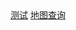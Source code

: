 <div>
  <a href="https://github.com/FelixByeel/mir3-guide/map.html">测试</a>
  <a href="https://viewer.diagrams.net/?tags=%7B%7D&lightbox=1&highlight=0000ff&layers=1&nav=1&title=map.drawio&dark=auto#R%3Cmxfile%3E%3Cdiagram%20name%3D%22%E7%AC%AC%201%20%E9%A1%B5%22%20id%3D%22yOuLOMnbXxeIUUqkqox5%22%3E7V1rd5u4uv41rLP7wVlI4iI%2B2onTzrSdyUx6etlfziIxTTx1TIrttplffyQMGCQBAnMzVmavXYxtbKP3efW8dw1dPv16HbjPj%2B%2F9hbfSoL74paErDULk6Db5h5552Z%2BBOsD7Mw%2FBcrE%2FBw4nbpf%2FetFJPTq7Wy68TeaFW99fbZfP2ZP3%2Fnrt3W8z59wg8H9mX%2FbVX2U%2F9dl98LgTt%2Ffuij%2F7abnYPu7PYmgfzr%2Fxlg%2BP8ScDy9k%2Fc%2Bfef3sI%2FN06%2BrwVfdFk4Qbf%2FqNBhC389e5Og5fkleQhgPS%2FV%2Ft3Prnxx0T3YPPoLvyfqVNorqHLwPe3%2B6OnX5feit73%2BI7u33ed82zykwJvvZV5A765fgs%2BBN8%2FfbxeXz7889H9fLmZRFf54a520a3SoLUi15stlj%2FI4QM9nC3vH%2F01edlN4P9Yru%2B9%2BDXkw1IvE7xTm1va9FpzDG1ualNTw7Y2tzXnUsPkgy336Zm8Zn23eQ7frb%2F7cUEFRnzt8BZuX%2BIVDdfEoz8NkKd%2FPi633u2ze0%2Bf%2FUmEmJx73D6toqe%2FLlerS3%2FlB%2BF7EbhzgQfpeX%2B9TZ3%2FGv6R85tt4H%2FzUs%2FoujUnv4M8Ey8ivezDyt1QwdTJ8cq981azRFri9679tRd90LX7tFxRAH30goW7dqPTt9FvAvHjPXgAIo%2B33q%2FtbfoT%2BTWPF9ALyItTpyIZeO35T942eCEvidGMInmMsIxw9PjnARggltnHFCis6JwbYfEhufRB6MhBJHcVZBDKyOCtFzzTHw31j%2B5q5b1UFkGozbHmzEIRNLUZoP8jZ2a6NrN5WdxfZvPsrjNiZ33fUbjODmphcr9f6SlVaYG73sSLMwvVWfJcSnEED3f%2Fgaa5Vxvpg1f7I%2Fo81a%2F0%2BPDvq1f7LxZ9g%2FjnUczg1M3Yf%2BXs3WgSSiVyngO0fEDlQbAMGjmI4hCzaRg%2BNsjCJ1HvvcEHcfC58tzF%2B%2BXay0PDlTYjB4Y2m2pTECrka212TZ%2BaGZoz711sXN2EcCESG%2BsKXOv6CYqNOTita8ho3dfL9TefvOpD4Hl1VK%2BjOUibWVS0nCsNX0cHDuhdxs5ANZl0a%2BlVxhyBjDEr7C0IUY8eeqs7%2F%2Bf8cGIWniBPPPrB8l9yV90VPbleTKlJcFjalAzc74IfobxQJXGQHn3%2FvmiVcLjsbrBNPU4vqp6IRWwsIE5QsoZAJBuxIeAt6H%2Bvwg8l9%2FFz8g3Igy%2F0wYUZP7z6lX7y6iV%2B9Gu5%2FRz9Jnr8JXV8eAt98JJ8YfKDrpd0gcLHNcVt4%2B%2BCe6%2FcYiCf9uBty%2FULXd9C4U0JpymQzfhc4K3c7fJH1p4TCWz0CTf%2BMmSLETYsK4sNw2Rkfv%2B7o3elrSjmQrbOXMhhLrS%2FMdyFiMi6L6mXPdMXbPK%2FsMl8jpm17sjB%2FooHcCb3tD5eYwVyzoAVAC%2BCay706oJ8aJBFw4KszSBNN2tCFpZcKAeyjaFK5GRRqNILMTU0bMBhYYPZzpBddztjsIGAHDaO3c5QJ9sZ71n65PtPL6EvkxwtNjkW8gxqGFHDGM%2Bpy4jazEibzkPrhZyxlY%2ByXR8lYKQS4A4tGW%2B92QHv%2F2Yvxubbw1%2FfP7u3b7cTKDKXC3S4H2wf%2FQd%2F7a7SipyszDN9Ngpz0LvPaOfD%2B975%2FnN0R%2F%2FxttuX6J67u62fFZxaCpnX6y5555p%2BN7JsHv1idLmW9%2B5qGj3xtFwsVpygvPFWPzz6OkY0ACO6C%2B%2BruwtBkyOFhxewqp%2Ff6RLCBaoRrtY2EYPfRcRiZEpuI0fuDwbDeICckdKY4uXRcvttR%2FSb%2B0PslHS06ZT64enBTCNoT3yRRAlPHXrcvspN3I7SKjdxR56%2Byp1gmN2gu3RQCrFS1RgVq9yG1GtaU%2FL6iNVYR3Hkg7VZzpJbU2impEJzutFnwGEUmmFe6Kk%2FQ840bEy%2FmZxoEtFakG0T6h%2BJGNBsBJGaw9psrs2cMORiaviyVXe4IpT5hNI0O9RuYhGyqmm3Pp0CiWZK6aViZ3Tr3vQLx3Gy3A9hq4T9hY9uvGBJVpAy3EH6GYAsQ%2BzG0QBZJ5xpXdR0wyHTyWJQR%2Byl2qal9mljrpgLtI25irbW4IA1LA8eYnYkbqeRhRU0srBCCHULKnzioCoJ7ihYFcNqWHFeFla147wsrEwdtwWr39%2B8%2FeuLceO9%2Fget5%2B%2BW29U78HqCeN91NViJfI0FwJG1jIVoPWFvJAvvyt5JTscIvJUZndQQPh1JgMriUxp4x5k9opSg3LSzP6hUpjMZVUpimeDUTxczjIg49OfxayTIcrTHT9a%2FdzQHaGvvjhet1HsHZDM%2BulEOkPf4%2Fr5bP6zEzjRDm%2BEoOhsHZQUFJcjsXXfojmmaM5HumE0v8RXidcc8%2FBuw7nBMxp8Ws6X%2Bikj4JJt4F7mhDku13A0ut927%2BzTeGVLL%2FYe73QVufozR1KYGjSXStA4jSkrnYowCDQJbKUk7d%2FbBihQ2ehepiuzjXNL0LoxC%2F0hTya%2F0oqxzvi2CJEjXKCQkA3FuYDato27Wn8N6SdgLtewzhHz8dKRQm8%2Bv6Iso1ND8iv53TFWICDMhXi90YGcwayFUjFoB2hbu5jHZvuiDG3dLnl2HZ6AOhwBIMGhAWnpDgDSxHCCrpuFiJpxnWh2k4cITCnV3uLEWR9DzVIS1B%2FpQw9zSQB5WNM7GLP5qBrmxY2YuZMctRpoGMkOfLdQskMUxiWMZsopJjDomEde4p9EvFqRh%2BR3j752S6%2FfLtf%2FBe3oW%2Bh7f%2BXd3VargbQ07oafSob0XomY417T9Au1EMtUcZ7C%2ByxF6HgBkS3hxkojUW%2BjDrhjuVfUludqzyfqSivZZxoLiBLlOaXFTmhnymvnNKpi4V8u3rj%2F958OXW%2F%2F19a93E7urhG6DAaEVZwc2TJQAYpkSdAoZHPcGYBgdGEmCfI9rP3jwiQW%2BVjGMNtS%2B6eAu1b541fnmTdUY9XhM4yplL0NvuCAKwBcyz4GYwUBn%2FUMGk%2FUmawfzaNNb0u862%2FWoYUtYvG5n48CuGCuyT7tTijxwh%2BW%2F4oGLGbjVBm7Ml7qKDSGRt5hvB%2Bre7b6RV731vOdKrUBnkJrb1O62acSfHGDyv7j7rDkZQLR%2FhK3p2PaHTu%2FES1QKxAnMf3dPLnnRfP1jGfjrTe%2BSMUJazuaBTIDjXDh9Z5MhUVFLQU%2FivXmmpKNt6QCxHumvEUzFGkLlqNMG6KhrLfwpKJsSixGW5I%2FHEkPAIAhaBiXpXTK6%2BKYUK9P3u60bfvOieg8%2BFPPjAvXP2EYYJWE1L0QHuelN%2BZoVa02V8j0r5SsIcojFqKsgB2CscsT2qansBGtcN4vijgVEN51dL6OcDaWcO1DOSc1%2Ff9MEVPJ8czl%2Bg%2FGG8vq0UIkMxBnK9rSFbDKtdDIfKrlQ28RZRRnGGWWQxdXAst3ZXtGwJq4co%2BRCDcUGHXZWE%2B4gNGiobPcxzlCQxSySdex0hFl2CzNrJrZz%2FgC21OWkMXtCjeE6xSysB1r75FBrDwu1TAwe2kbdrotsZRmAZsddF40TahA3xBw3cOrYsoaFLXaDqb0jMlsr61tpaEO0GR9iHNBpakMUh6eqQbaz1us1Wy2W9XNqACLCbHpZh7Ssndd4OVTRt04t%2Fp9hGsw%2BMKf8tscMWWCy9LrsoyNcaz7%2FPGlkr0oOjl1u1mZyuuxxI1xu3kv%2Fzt9s1WK3gG2ry1Ql4WKfkPdYNWY%2BajRL0TY%2BENoN2DKNuh0WjJLrNGfNigskTwdUAwNI9Skig4PUsHqdA9YAtZy6XiK2Rpa%2FUsuw4n1EHwLPC4kJuZNS7V%2FpdKXrcIicSWd1Tme9Z56MkOUgRuYmqPeMbKdiwE0lBTJyN4jRnA15XARd8cVCI%2BvwP1JHTwBGWcC0N4qz6IYwI5DduLeNPier4K7vxS1z%2BUnIgsY10rmAUA8bP44zHRAOyPScWFanudpCwROM74x8Ddd%2B4NED8YDE62gOLJG22byb0dvnvqmzs1%2BT2H5%2FwiMqGTkvM6vU%2BBH7TEoi9k1ZTILIRtH2MxSLiY2r1%2B3XyibDxL3Dm06GYfzHzUb%2BxMjjoz%2FnhjwxsGRzTofqNpRFbLxvDwWyBgu1mi4Oq%2BQ6LfNwULHTk9hKrQ6uAeBJfic7gKxKD6gDxhKXYqOG5nF4GlY%2BKGTc8KDu2FHE4GkC2pshILTgq7ZOU26fIbp92sq8iUc9lzqCkKxP%2F2hHEAsY2B5gCm9JCjC3z8uFF%2BROTMKac6k5ODyYRb52bmKSjDVeYn9L2sHNOXKy3oES858x2ju3xidJ2Vl%2FdfcVUwmUrj0nXSs9btKUzQRuXNciyeTcpnStYJLl397ive%2BvC5TtLJxQRx2dlxrGoYsdaVMQPqVTr6hStu27zpHTt7IVtmRQyrZvZVvRzGxN2cp2mDIan7GRYwjGodQk%2BARhx8kjkI8W3K79n%2FTHpRvzMW2j%2Bg9FjjCUxOWH2Mjussu6cNwM5oPghRpVzS2qp25PYG6RWH8IfHliQWq8a99Rcu0cm%2BGt5FrJdShIjTvBjitA4xnw9NnLtZxsDV%2FGg733BzXdVCeXdDSklt4TZJhd7vRiyVFtyE69Y1JREO3Uas3Z5it1001YL4Uj582qmm5icM6QDhJOzmcWeDe9V%2BBQMk5iLJ5c8xW2Y0rdBhEWk751dPNX8cdwDSL0ZlErZIxV51Uq0%2BPMTA%2FBji0WpIH1vuAL0egQmKRcIjP6l7FCpqbmWIW1EnTGkNG%2F33GE1gg3tmrSfxI7PNbtOFZmczK2SCFdKS%2FAH1bqH2BL8CfAoqOW9OQvzmmsPDMOcVcGhyFOHQWBBEPcFdrqo62PNnPSmXwnkGg7AdDKYsLU61bnT6zSSzVkS7DdNZIkxVZdAEhVe4mha1l2IXj59IWaPgF61RsvWJKVpOZM5%2BliJwloUNudZzJXMtrx53FoRl049AST7M8Vzdl%2Br0c2u8nLRNJLsN1i4tEJwBaZTP8F27Tr7sPINJjdsSXgIsZzODFBF8CtWFEzZuDWYdBMOnYfjnjpNIATQO4EIGab5OAmveGyVwKSXViOj6B1suPyUe%2F3%2Fvrh%2FtFfk7M3gf9jmdfhxQ4re65pww1sa%2FgqPHOpYbB3VrYzDT1v3nme0zF%2FDnoGIQ8rmuxZ6CdPpZmLct5LnJscQHMxWSEB3UbZDQroMUHurykwH5K98jbkJ5FzH%2Fynu7z2Pr07tkeYUEu2%2FqzuAsDqewwr0NUQ7BGUKDREL0Rx%2Fhyx6Wjo9cRgDGxsU3f04a%2Fb8oT4BqWbrLub5Wq5%2BZZfdjs1o4OZwecz%2FoeeIns0MRPIxj2b0%2BBi%2FKJXVVqymSoY2YXOdrrc0sXVQBVjkUpjD1Fjt2UhikKa4gpe2eZAx2pwdkQkRr1qcJ7vzHYPWnYcNqvDHdqCOFHdFZTyACrTxqiUgc6kiPSvlQXMQGnlIWhlA0Mt48zTgVGim8NHXcXQkCC9TixhXfU5ZhU2AGZHGlucVlgNWCo99UTSUxfu5jHZ8VoEk1CoGm9fcpyXjk9V3Xvp3rnrhSp675VadOvEFXtbGrH4juYR5cMXmx5LUzE83toWLTuKIF6X1rdoy2YiDbCrLbrwBqUEdL7ynrxwVywwrUwNm9FQAmJaTXX5cl9h1KJ%2FjThGY4uLaoEuFaJ4eJNKED6kKlzoMKslL%2FA%2B17BCvkLtZInOrCTZuV7STUA7ynwwuZiwyaBCPnVYZy9ldD3by1DpvY1Bh88z6oveCKJ%2Bp4EtIwsIx6qblW86JVdqG1fw7HHV1NQFccKuXojH1pBlyCJrWHXzE4sZdcYZFNLIsu2SKzWUrseZRE4XI1YMlWfbOG4r7KP943ZgebY2ZG212oUtLHCB3nEVqKEaQOUXhVVzjNUpYukfW8MaOEY2GCO2tg7oKvS6yVt2NmAvjUCfMbeqI45U0O1Egm4NgdiQdccYsiDups0qPnZPUXJ9dnItFqTGW7If5xDnyzz%2BdDdLUeg4DLbM6HDefbBlBk8soS2pMcqvJTq5GAtg%2B0taXQ4KEosUn9A2DUlLUaLkVMMwPgDCaJ77RNd%2Bfbd5Dm8drUxD%2FVcbjTFuR2TKuIj7ACWMFfTd19c4Np%2Fr9M26dl0mJf2Bu8xjLFQsQ7HrHMfi7bq6XhOg26j0ak25PA%2BxRPaj2nV68tlqhQge0fzb2vV5UsgtaRPcP3LNYSHX5pGrxw7Q6n25eeByF2sOuExzAaBHCQ4FioV5C7b0kncAu%2FAdRysHYQqcVTFDQNVB5BrRI6xOi91BpZmUFpRUNUd3JgE2YcnZUIeBO4508OmTH7zgiZg3ReaWTevSZlfF5pa0YW8oI6w9IywrXqYVrXdvNli8AadbY7vBvbte7p46XPAxenIcZoaiDfp25JiQW%2BxP3oZsXWFHodyhigNQCKOsL7HYmRSg9%2B7mpmCcvPvkilpatCYYqpFUWkgM1rCH2Ey2kd7qkBx%2B21Dcfgjc3rCYCgAdJkXPVWqcG2L5pizLdxqfGJLP8hlHuAER9ZR2SfNNnuZHalb%2FGK66uERqpmv4uqBLUCWW33%2F4bqQsH11AxntEVHbP%2B7pVUV%2BrUMtJZKeK1GshrxuKvxZAi8kpRaZxYdX12IIEOYekOcqSDlNQrLb0uzhpjje0qsFNJReNOrkodo2X47Zx5%2Bdx2wjv0k96yF4G%2FmYT%2BO6iQwZxHm6BpEN2f%2FSB12fTgLwD6tdE7HLcRqZyG3UjHwgmww%2F6kxBV%2FjTKXB5TdlCXdJiuszkDzFwPApPaqTwGsJlrsaX7LTsMLFUB1XxVsK7jDMRQyWCuLudpyeNO1nHWG%2B6gxcTQj8Add622ccdn018Tnku%2F5EciUu6DOCDv0AEc03BIMB0bfK3ts5v7d7mNMM4KGDo0sdEA6FDFHrBj1Nc15pbKjj4s0%2FltaWVLttgNDksrQxszGAH156XpNnst3JZOnj4%2BLb7Pjbn%2B%2BdNva8f4HXr6ZmLyOrkQWy31QCyKEjNqUUadFqvxxjhUWd%2FGuiyrNcQJeJBYKhrv45obQARZ%2BTct3HX80OLTNH6js8D0G3fl5gwFI1TEohHEuRVmC1r0zHQetbMnB7OIpQwg22eMgUF2hlzixemPo%2FDFG7dr8pvjRNMoI0w56xpcdVuH%2FXNTPvmA2DT%2Feusy%2FUHMAwemFAmvP5S7t30Jwp1KkDhZp6KzV2V%2FMZLXTvZXVcdYMwzNFsQyxVIj2zPyaIZmMgwNI9hxd9T4pqQQsnpY%2Bb5Sho0qQ2z1v53G6YTn7OppMfIVu4%2B6DXtJO3qsYSVWAabH9MQ06zt6mPHahs1dqqEq2LidYPKlnRjWrVav2ypmLRV7LkTg4BxGssi1h%2BWiBUy%2FzgnGjFtVFrcOe52uYIsTp3K7sFWx8FGmmsjvucNqtQsQZHCg10SuxQKKvVBDwLWZz7HsboBbMXAzQuA20v3lZLfcWL6HAlx2y7Wd2mTZYt10%2FKVaAq9tdANegdfYDx787TZ0HP%2B%2BWz%2Bs8pJhaLmaHRawXWsO1uaGNsM0Q4aGoub0qaEEnsaYHmOw6cJGl30IhJ7AqgxO%2BY%2B1LvzHA0myiZ18pQ7lmE%2B07VAGCQ9L0n%2BJdu%2BkuqzwBqVb%2FK4W5MTtT9pTVU4HW7Td7%2BwyPEC0edBeB%2BemKAouek3fT6zUOdbIV4raDmUvGr3GUZq9Bc1ucWJpoE5bQ4ilUw2GE6c%2BlrD6oec%2BxgSwlOXH6mkoLN%2FQ4YWODvMzMpjBhn6hp4ZrMJpclv4Dh%2BvlY%2BMLbB%2B2iHb6RwKT6exItqYOWjtilQCgCFy%2BAoCSBA53lBHAEzgD90rgIAef28flT%2FeD9%2FSca0TPZpoDQgI31aap7M2%2BmdUIkzV5ZmXYIOlO0R%2BzUvFKMbMqCViMh1nBYTEry8iSDzPuR1OZPtk6cyW2Vrc1vmTYzfIlcT%2BYY8vBVD%2BYYfaDqWfpNUSzBOMTxdLXuJ%2FsqMlrkHdfKTCMAQydy%2FWwJgpCNVFQyfUY5frYtA0l10qu%2B5Xrwu%2BdbmZHxIOcif0wyodyjA8FMJaWbsOkTro%2FH4rKQROPgJfM8j5y2lmXOQOFoB%2BKC8Vgx38hZHLdBKTdKBzmRFdrypVisa4UaCeN1FtNRcO8N%2BVdWU8m1X6pJT0%2FMUG2Tgg4zgW2%2B1bzfIOMy12wIYu6725AJ94I5xaTNSBbxNykle602J0fpEXTZMz%2BRWmElGFiM7UrwES9l3divkvGtR94obr5ELjLVYdrPsaSXnbNoYF7X%2FOq023GSBJbrTDqabxtTBzKWeKwqnonJjOzhvzVLVSYWEwBgeBaLac%2FxLN%2BFLzGVcAnD69hFfBxFBZiVB9eOgMvG18YqQRDs2OsQYW1EQ7%2BAdL%2BDtm2iF21h9azNXfQqQs0yPg6uCs1hyzxXGq%2BIK4QWSoHVsuLfIwwB9YRBEXERUyy2fLHtgBG2ZRGx3AunPS%2B1O22xMdeIhfeb5uVu15wSFJGdQWjml3q3luNOnzU5fabt%2FK2%2FloteSNLbsSBraT%2BBHe46OINkvfBqg1yABtkNoJ32BI73iBljUWnoyrfZDxQhCAb9bpB8jGuP7wnPydqQQzqmROWhBhDKAmxdNcBtki%2FwivbOsnYBDtlxO6yiYJYQiqq1z4te3HKQXFrx7a9ARX1YAuZDPjm%2Bi34EHz%2F9PF6ffnwz0f38%2BUmSdYu14vDsuyhnm26axm1e%2BkAxGDNMbv2UFe07UfoNWvC%2B3W6nGNgWUIw659OTbiq3BySgRa7PTXVGpL5wrjZIqscnygftn23%2FNcNiGkZjbTojAFJZmc0wXTymFTTDMjWGQtTR31bmIJGOIVqWlmY3ViY2iBcsCBmJOV9CGRbAR%2Bpxx0WQqBXGzO5QelGUk%2BuNtwE%2BJPWl6B3kxHokFvwL0vqgp3RVVG7ZBur3qUfNmfV%2Bb4RX9z1g1r2FpcdWp0OoRVua4nCUfzolPlRY3RINiSdTLjsnA8hLGeONseA%2BDh0KjCpaFALmhGZ%2FW%2BIqgiwblJcHTdgV0WACb1tLqbYjX%2BPZw%2B6U7sRPSy%2FVuta9dh2R2PFV1m57LDRJeAPp4Auy2Z3ILa5mCy2TMGVWpryYBk5X7plF%2FoJBZW73RlPGrmy2eIDQ64NOH8pqL0v8teC3SAXdINcvk5VITddbXiy4BVEMU4CvCwRBU7tokWO1AJHrp96c%2FBSGSF58LJPG15oJPCCRk1Wy1uMhiyrrQGvzzr0wac3i4cfP9F%2Fb%2F5rf7S%2FvZ3wccioGkRFJo71vzG1IIQLduh%2BEy42PHtNmptbVyE9lj648YIlWRMa%2BBhmvp3AY1CE%2F4GoVierDx2buYJ0rh2bMGUwF2pOqwr7Lap%2BtOPs21m7oL0yqoVgFRAmofh1VLczASZK2jWkmi50y2D4FIuIwdy4gbtYbsRTXcKCnRkIJ6I6mqOHjcdm2pS8v3gaX2eMaIwd64BhcgLTbdcpoQipsfZNdepYuJvHBA1DatsRN74pJURoUIRoYjBlA4ZZkxJN2PkrhqlnM2DbCadMHOYXQAswgD3OKStcRT4MeuuuF%2FR736zcpagFZeEYbNGrzdxXd7ZFjLCaXrRFGLDTLUKcmSXI2C7cJFRGXy5tb7am3rFsZs%2FSYcmuFT5iTfiGOLrN7zM5AgW7Yum2ziEKtObEL7opKez8vgvczWZ5T92MGyFDJ8R8ruFr2v93dhVO0LbDAYzT%2F9DewHSoth4OZ5xrjvPq0C64b508xu7AwIKsBCHc4UxGoUzxUdf%2FJUsa7NeIOrCX2xe17k2vu2EbPa%2B7CgeeeofgIsZeap8NrD%2BwiK7auKaJBkyj9GJtxwNVA%2B5T7xB8FLwG1h9YAC%2FT5DzMxwBMcLm2IaaacDcShu0v5CobnClC4nAQZnHc3qq9gRkcYbTMbk1NAKuhS%2BynqQ6xkaCKQ0de7WRpamd7G5fQwW8MK0lsAhDTJRvVzRKjEM1eKpn%2F1RWmVICsNCsyDyfyOZoVhgI2FBQz4amCiw1mYac2uEwGp5ZkJXTlQBgwGRg7oNnyBDF2VUVg3r4I0nirbJj13FQghmQpdmPMDQa77OBNC3NNJuXRq7Nbo2RbvRrwmj4%2BLb7Pjbn%2B%2BdNva8f4HXr6RpA%2FrdB1UracEDOWYGMULj8cGLbIFnMRJ80eWntYtfdGweWM9sinuEVcNYSJ7bmjY%2Bzp2E3tCDuPaz4htQYCG0BBkXCXhrJlU6YaHy5f9K1T8vLXjtzkf98v1%2BJUUEub6TR4TA4cR5tZNNDsXGuz69KgsjAtqP%2FM0e5DkVzqSCexyezOD4wuh62IgaC6fg0zRyhDKspagbSlTgUOYrEUddQDbAIZIg500FFT1KL7k87Z3JKV%2FOA%2F3ZHT7%2Fy7uxeh%2FrY1fKlNpyltTTP44Tnq4fbVbuLFTOrBu2wqJpQbQSM5f7d9DCfN65e%2BS4tBRDs16l9CxpjAy0kINDttyCmUEdV2rtGpElXbfHS4pQrteTQw%2FzW0s7NYAbDqesCQzSrkjrdt5V%2FmqWiH7TragpZsy7nBQcthtx%2B9vnuZA5fgYi3DSzWXkoVXvUBrxXSIpqI3PLqEq%2B8MDFx2Bg62rl%2Foqb%2FaA8VZVw7SrQujsiFaOSLLfKxjWRG4pUefE%2FOHec%2FRUdwiOUhpgZn34od1DrcE2V126hmjzQJYT8gQbBaVit1yKnY%2FxMqRVP3DGoQ3AYAxWZBZexTeBLAkTXCxtgP3vLvxk0sLyJbhfJar3drbKK16nFa1ObVq9O0sVKmMzfPpbpWqOGFD0Kq1EPaDUasWYjHC5lfIa1XMXevoXMbG1S7viVXT1XtU0gbuc0iMWEROyKOoxqvLt6QUJKwWqoiBqGjTMC6gU6JXpedYCC7W4ugtYXdAfCy%2BVHfKYXanbMhABYIWNmJBarzP5HH7Bt9l5vbeD56X4US53zYrl%2FrLlEV3REdrNrSf5AL3Rxb4%2BMh7d71dbtSSt8MPB7DkvDP8D7rH7BN%2B1KIfv%2BjcXIL%2BFz3%2BsDMs626K2B9sFdhpALSQ5JdbA8Nq%2BGMgBhq1M3cQOxYLGt16wBO9oOzsE7Wzj0TWsHr9iExjAzVoZ5tsA4a28QUl8NXqhnRAjT0a2JRv8v0Da1hZOxZt%2F2qlsmkYjNWdyVpyXZPFbttw4wO6l3sHlUZnQZAbrWyCI2wCQvezxv8E924TqFiuuJWFZBZ%2F1cYVzRMYfHP9FnwIvn%2F6eL2%2BfPjno%2Fv5cjNBglENhYgfiJ4FOpPuAHVKQlL5kbCeogVs1mHZhRvKjyS2DdNlp9l%2BNWKn8rFWiYpOjDo6AWVZGJRttNhRWwJB4gOVPXJq35lA%2F0TuxqO%2F26hk3maJCuidp%2FAB1y%2B7wPsfGqN4s1x4%2Fm7b4ZKPMImFX%2FL%2B11zV7eTmGVbsx1CnQWJrLXGkd5%2BBcVPIULm6zUgBNJ2LeJpqbAkCOUu%2FuyxDk%2FcFFKKvxaZRAn0oUpsy6rZYzTfmpyvrUVXXfqxjq7ZWOK7zOBY2Y7FkyzCOBagZ95yLQWXUra4ApsNcquM%2BLnyo9qO3XEXLmHRy6YzwjLANCzAgs8So72o1dELRxF77zLbjnGuN8AhabBSifiiEx2ZrIZwDb6msUbHFXexIxpPzQYj5oPi2tlpcHLcBPz%2B21EFHz1GwJSjLlhpvBZpHcZjGHBMAwBF8ibtYt6FLxAPwvb%2FaemvFlhpiS%2BwC916HiipaqGdLl0rGEZ4uX4LD4kuWyVAcUFedYsMovlJrZMnpgCwhPo4zUuB63gItkGTSQXFOWVMpBwt385jsevTBjbvd0rx%2FegaGc7%2FbykoQZX%2BJG6INCtcWw21snbFcZGGNmRwEx2a%2BS0OotpgkCrvhpANxrxWegP1xc6mhKSVg7k8O4CWES5L4NBeYy9LBEr7HsLTunVVm376qeIMSLffto6%2BWu1m2DVHfbDtWpuPftI8c09NPVFXkXygE7kA2V2DYDjPudAJYIZbmzYKLJV90OJFV5eYfMpIMWSQNzV1vYHCBzUMtQbbRqFnXFi2%2BLGzJMDVwlvCgDjqEmnyS2ezP29uQ1HC9lcAFeeX8x%2FI68Dfbv3Ye9TRa7hPlNeu7zXMoguEQDd2Qnn2kzaGGLc3B3IEVH9jx2%2B6CggtB%2BuVmAZGx2cr3F3nfzKrwzUwN29osnPXkXGlYB%2BGpa21m3%2FmbDX1AzCQ8py2nZteaY4RnZpozD49mQCMLSo5nWJteaXOH%2FhI6MIpc4JIOH6ENqq7DTlWYHjhXlE0eniWvJwd6%2BKylYRCONXnrvcQft%2F%2BC5BqmNkf0hVR8in5b6S9GF9IvNejdfr1y75de8DbsfSi%2B3Viy%2BxbVbJrYJe0TEvl1tdf%2By8WCCB2rz8tDQJDlxYVKG9DcefhKQIOrRIdyE2zSjD77Pe7v7wDNSSyf1bb%2FIn6w8ALm89LJ5eRG0rVBV9RgiHPEV97XbQsEfmKwwRXLsS4gb7ShuB10ekMg95sNxDQ2X4vnHoyKO%2BiVP5%2FcT26w8u%2B%2FKQkdn4Syk6toua%2FAqWAJCAvrtmpu%2BJu8cF557uJD4InGEYa61la69lwkmR9jaMqOMWRHnjcmyYJm83mSnJFgfeFu3Qn58Rvacou%2B0fq%2B8%2Fd8RL%2FQDw%2Fjlz66m8fM62zzzkaGjjH5ZqYBTXCPdGjrHtYNjHV0n7nEAQiHk6kjWcak36%2FczSZznYV%2Fv3uii1r34%2FIuvPHut2E7srw3PgvfRkTMfSC4psVCVKgnoVROti%2FP3iQqFCv%2Bpk%2FEsFmu9w5O%2FTl6GYXp5GukAegzdJQe4bfYoQezKeWmRT%2BSAGUdr2TmWulbROnzXJvuqfUVZceUDs8o3SUHhJI7oOS7C76mxDXDi608Gh2aJIjO%2FPy4sG4SQZw%2BeeduvNUy1Aj87yb2EtFAd4GbEqr9PeBk7Vmt6%2Bmsa7jlghqLKmecqT17ZHs20LNeWkOUTCTylbW2YQtmGeTu2G8f3X%2FdYMGAnYfnXbL2k%2Fv9fadA2gbuehPfPYq21HOpFQ4e7v4TOu3o%2BqYPXu2P6PO0%2FRA9Pvz76pVYL0WeFBx2BNc1DOiB44QOm%2F1TTohhlIthhcGRYdBhWLMlCjHiLjFoVOyqrGZ%2FMyBpdPZ3A%2FEVsaaNVrk0E9qQbVt49AAJky100A3nwk5NT2ut%2BqvwDmVwwLvk299%2BULSvpA9S2w%2BNOdPjw785289792F5f%2Fu4fC5niOVhiJlDmS0dWQ60mXkYcSHHHVvJQzmiBcSg81AmwGBTWnVgi%2FzY4lyUtpzY8b4gFah77%2Ftrand%2B8NcPG2lJ4ywaZZCMmQxNbIvNHAEQQpFH3EECStSapPOp0sqROD5HYt5XoAim7ij3nvm1FX1HqZSF22%2B71epbQZQ6HTjff%2F6gfHPd3CqY3KrXO2LqL0OucvZ3hc%2FD4PNCUCrdw9acqYaN3FQRizpU8VXI4VDI6thsDliQPLK%2FmBXSv%2Bsay6N8j%2Be51bMT6ZGg8YMwUQ%2BwqaTNbfN8q6vcbf79buuut6xaYqlrbvqTkueRyTMAgtamtoi4OgLi2l6mkaCbSa5MU%2Fvsdu1%2BE6VzhNsI2TzCjWUKNcK%2F9y5rsrfk5ks6h3zJ5IwCxHkAglPwQAcCOHTq2kZ8uVQuGOLM4tU0cO8faV%2FTEqLOOMho1u0sxZvIgU3ZGiVX8zDFNiRQUyxKnk0ybkNu5uxBN48ydAmHo0TRoHxvambezn8o3mM2%2FlDptOXL4GWzdVe3z8tFSIWFvx0Vkzgmj1f%2F6K39J6kLyydr77N%2ByRa8DbVX4VVNxTnPWyWZOs6oJLI7Yk4lobhTXoZ0otY2aH7YY0G65Yb82Lfr8HvlUM5cTCpxHps4Ax3qrLsUxA2EM%2BnDgvT29uLHfInq%2FOmOamWdlmWEzaLfucuAF%2B9JwZ%2F8zhXW2oQb93Pupq1Aci4gYdtGTAxsC%2BIJMJ4O2kk8waiQ5qTiCSqeUOgOpqouLH%2B88rwgtRpn6x%2FnNLxyRastomCLYOeXTrAlDDl3mglrVDALpt937gc32AVJYoUyCs5VmCfAsBBjFDgim8AQ2AS4LcIjaFtT6IW%2BJDdg%2BUxuuxJoJdB6PHYoGd4mEGc7sYQz6tloS6BLm1QoBq8YvCRh%2FdtbxOmRp8nfc5OfjyiNG07ZDheRUGV1ascqjHzq2b7BE2FhnainQ2seJ7NCKfytFzyTX%2F%2FaJyK2yTUpckN0Sp5HJs9cagsS1agJ81raEud4xJSsPfHaX3lPSpLPXZInACIzKZxJqp75GDCAMHlZJ%2B4ei48IfHiks3Sv%2FeDBu6MLSR7M3E1EjVlBLgqdVYmg%2Fb27e3lHluzSf3py18JcCu7xqZRfy%2FI4xdnOTzMA02FSQ4AgeRM5gtQQB7WWvGnx%2BWqXj%2BT%2B019PlcPHsIy4ljaQ1gi37vPz4zLwlFZQWuHstILFjONO0qkzSgF26Hi0K3jSwxTWt%2B6TN7l1n1weo0yuJZtIQ7N1Zr7bQJJmXGxkhDVGtjadimqY4pa2elxkNN3s7lJ1SvvM1zAFltzeqaLt5wJDyNif2BHFZ6EtcKhwI5uaA6JofFIf7SGa2ggZNSK1E16RbzEP3dR5CdcKjCMDI7DtLFMGSODdJPeVB6N1aL7cPBz52r3rXbCmEpZNNy2kyVKMWHDqf4Pdyv%2B2zMNBSYf38v0z92spYnqeIETx9LOkszkQ%2BWQBD0LsJGWJjYMQ88WGf3i%2Fdk%2Fk1PTuZbMhd0UUT5CzTf98csVt%2FU%2Fb9EwXJcmYngrLI8Myxii7n%2BqxQZneT3VRCYfVFo55v9Pt4%2FKn%2B8F7el7RDfXt37VhHF6ogDAqqT8LqedppGGaF3H%2F1wyTFMXJUUuS7%2FA7mEDSeVOpmL%2B99bxnL%2Fjz6613H3jb3PZnSshHJuQTQG0epkIPYSRqDBH2uWPl3G4r3uhUqIQPi0tee2svcN%2Fkq25LIPehl8%2Bk5em0e8QsHDWFwzr460yNO%2FUE7gviHfosPcC0hF3h5ExwYsR%2B9aQEAwt8Co5oJ2jLlnFKCzDYMXSffP%2FJ%2FeDugt2GB1Gek%2F0P99%2BH3Up6J4Gi5g6htxzPQlc6wRnMDm0zaJ5lBEFDm%2BKCoW3KqXDWKER21hKZJAMC0igU9ZgFyGpvVppeIdnr9t5dkbXw1bC0EconsB22tAnZ8slbrZEpoFdoHLdv%2F3nvB8%2BPni%2BYVnra3qz0wDeRN%2Bs0Q2PhTk0Y8ObRz6O%2FuOSHS%2Fv4T%2BB2hM2c%2Fn7Z%2FZtrDFS9G0pXj01Xm9hmE21tS8DpD6XWGT4BW9PVoEJDxLCv2O03b%2BVtqapWUjoyKeVc70g8ftUWON%2BbGL%2F6%2B5u3f30xbrzX%2F6D1%2FN1yu3oHXk%2F4vJI%2F3GD3z3I9X1Nlf59TE03BJaVcs7MuSiZxlIzCyA7gcHUTwgUnVOQZ6wpc66w8H4SYF1rJCSAdzN6wIMs5oYFFQiKcvdGAGhMKCU84uXVOz2jyVnf%2Bz7LxTPe74Eein%2BrNago%2Fhyo9P1j%2BS5bMXWknPcApLZZ6PhzyBzqFj6PPwZpowBM5k3p%2B4W4eE2xWH%2FUklBXZSU%2FxwKPmJj0dJeKC8UvUMTylXq%2B9z3g2DXNBr2iCKDkz1WluqTj7dLbPNQ1zSaPmqZf0DeSK0SC%2B%2FG6scmq1nZFGuql7X0UaVdfBFfkJx40uytPGbdRdsUFu4MhPMGpLiwq4YGiZhzVW%2Bj7bpEqvQim3b%2FwJUTKLsCSxYsKYIqYjI6ZJJ54YLpYoHoJEnljQlj4GinOMk3OQHxS8fNbiCZTkwRf6gHDc6OHVr%2FSTVy%2Fx5zRDT%2BIM%2FTQ%2FEb%2Bwo0mUwGF6hjo2vIBdzKEsvD8ZIsTE%2Fqap0cImjfrRiQtJN%2Fl94QxKZgx3w12OsAaP4TSNJyrhmBfH0mBB4WCPbpkLH50%2BbZ%2Fyvtr9jUdU14YGqDWmuvUM3OrlhbpncBOm6%2Fsl%2Bbz%2F7vILFlXG9JmzY36DhgJ2LJosA%2FS22HFMhhU7Vuy4UXbsSLJjiLphx1BnqnEB0GE3Y9oLbxBDj9lhSwk9xpQS03Q4lh7PFT9uhB8D3R4AQYZ8Q6XTJkYRQfZ%2FrvZuybCg7oyIoWLH5N%2B3u8B9cQmEFTdW3FiOGwOyzQjrTTrmx8p7rPhxC%2FwYCqLb4hc6nfFj88JJ%2FTFk2UE9kmXBNGCFwlGhEGRRaPcIwzerYOJeLd%2B6%2FvSfD19u%2FdfXv94lpeWtB3FsNFwYQlFuCzer92CzhkEe51LZrK3ZrAAPwWYVuDJO2lzZ26zhQM5gF8Z0Lh%2FdpzvvjCw2ZbaSf6ff3OBlp2xWZbNK2qw56rhjmxUJtmnFlkfAlhsivXFOa6ntGQ%2BPH0hmNVK%2BGCXXjch14xl5x8k1H%2FN5v1z7Sdcy41pZSVW2ZQNmt2UDo94LnwSDrJTuGoPu6tmPHG%2FRpTovluzWHVgWiz7AYKplJ5Wl2O84kdY5YgbGfsX59FHCUJRP%2Fx%2FRgIrQ%2Bxql2Nt0Vmk8skLUi8uiTlmsJ%2B3taJOBV4p%2FHMM%2FkKAIqlv2YagsT6UTi3SLLakTDTAsnSgoJ%2BF1Gu%2BDzphX1vVtn7XSY9V6tiC5vWOtJxp1o7Te6Ws979dymyQNkOO9xQXN6OHB4qIPGja4Yg1YriobT2w%2FDgyiyjsFhrGCwR4YGIbVo8Xk24grMIwCDIk37uCA%2BxKDo31vnDQezI6qnoBlkzthE3KGw%2F%2BP%2B%2BdHHM0y9As99ddtOll8t%2FLiHiExVxS8wthXMDgKrsIeY1e0aTXbWdjDkA31mh2FPaDOpGZaGLOt5dtWp4LSQb7hilKoR%2BTbWmb%2FLTRN5csdp0ptSjXKVhaZw%2FLlGuLigkx8S7lkj1JfNhYNIO9YfencMu%2FT7Snt9zZ0S73aeSuB0z4%2FJT2TlF6cfX6126yWmy21M7buLsjL7UYqiftskrhxdqCjZQABSMRDvIy2QMJbxnuQTIN7NyxIufaJdm8LJPtPeU%2F2NU8hRCGERYhtiaYNdIwQleU1Thbcs2PBlHYsdNbVFWWdeqZp9%2BizNcVOhmwWWrarK5dyNp2HAx75XrCm5sDoqSztv%2FM3m6gLPp4LWt2rauIm3MUmtPs2Dvgg9Z733PoEtoEX%2FM9Gy3a2b5r6XPrrf3bkg8oMBEPRn3OhP5hJbDIBH1VBop72rZEfK8%2BGJm8mJvTSpVd4466krWhpeFBYUFs9nhZcWhitsDFqbFh61jRAFuINg9hj3Qk2bB4byjAYg2HQ1FQp6fKPxhtvHafzReUffK1HMg7KprxYPBdKceT6Wc3Q6DulwuJTKiIH%2BnLrrkOC%2FPduuZbc%2BqV3%2Ftf%2B%2BiFwv%2BXt%2BbmTn9SeP%2FY9n2Ci7z1fpXOOc8%2BPc5v1C%2BDECc3UHTjRL3SzOMOZPrjxgiWRMHpPmvQRxiN0SymEPawSALtiMt5BzMuwouDRMzzsNDr0YmD0myItDx7cNHhyHOxQFyZBR7vbBDnOhY0PT8PsB%2Bx%2FMOdv5z%2FGYPz4k64bI9h8UDkyExyLHuB5aCYQCwJTU0KZCRU4EdSZxUW92wm2ipCOVOv3rMBlI6R2VxFSgJwLDJFJDAwAbCuuOYihaJod69lmRrhQuZpswmWnPU7JYv3a29vURpxE4h12P93beXz7UhDHWG2tTs%2FWFr%2BZNocatuhGk3vgcGfyf4XaqeR3Kh2zNMTufafio76%2Frb96QRhq%2BttbLb%2FvXPox0hHf%2BKWF88zpqEbJOJYAHPyl5UaeKyfZeTjJODPCEkSNoS2AGXaSFsKNIw2r4Ng4OWFT3A7z3M5bb3bA%2B7%2FZi7H59vDX98%2Fu7dttC8b5cTuIqDNwH5QLDp5y2RzBKjhj5f4KRbnk9wIEB0e5MG%2Bj%2FL6785bcwmZvZMkyl9zn7OpauusAW7S68Mq2CleXXTFJ8eJ4Q9MrPSHbfnaprXg2Sn8rrfr%2BqC2%2FSD5k82HAsMpFsbgdatTpNJVt7lxqs%2F3BTJvNN7s7Kjc0wzzMmaHubhiPproM98DShJlKOrHe1qc7pmnORMpxNr3EV0jjlOM8%2FOt9s0v83vFIFLP35qeOyB%2BnNKDSgLEmERg9YkGCw9KAvNEDRFU1kT5LqmQuzficEalF51BTYyWvskTdoaNX7etxLKpqZ2o4RRX9aHJRYGz2XpMfC3ZKkj56a%2F%2Fp0f9J33uz3NYstzl4ScEFuVB40fmP5fTGKy0rbtDnqryrI%2FOuGiYDomTmRGbomslDiB2Y2hyEVLRdkYwi%2BTB4kiH0rMb8eSAkw%2BFTa4Go4DciBjChD8Ky4OhVKHkVKqAidPKEIhl19KNtJ31%2BDvlIbdIM8jDwqbs5ee41WZHH9%2F7Co6%2F4fw%3D%3D%3C%2Fdiagram%3E%3C%2Fmxfile%3E">地图查询</a>
</div>
